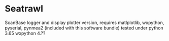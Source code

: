 # Seatrawl
ScanBase logger and display
plotter version,
requires matlplotlib, wxpython, pyserial, pynmea2 (included with this software bundle)
tested under python 3.65 wxpython 4.??
